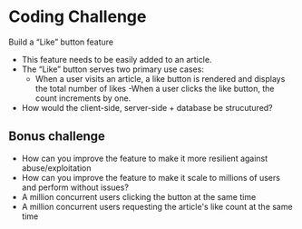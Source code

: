 # Coding Challenge
   Build a “Like” button feature
  - This feature needs to be easily added to an article.
  - The “Like” button serves two primary use cases:
    - When a user visits an article, a like button is rendered and displays the total number of likes
    -When a user clicks the like button, the count increments by one.
  - How would the client-side, server-side + database be strucutured?

## Bonus challenge
  - How can you improve the feature to make it more resilient against abuse/exploitation
  - How can you improve the feature to make it scale to millions of users and perform without issues?
  - A million concurrent users clicking the button at the same time
  - A million concurrent users requesting the article's like count at the same time
